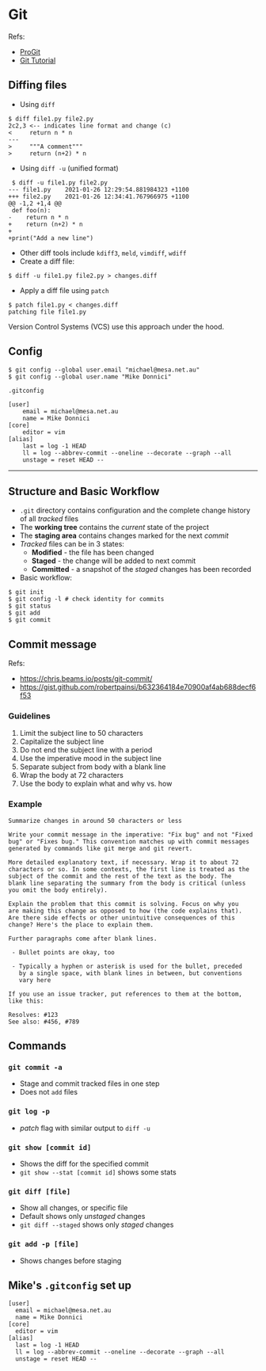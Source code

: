 # Git

Refs:

- [ProGit](https://git-scm.com/book/en/v2)
- [Git Tutorial](https://git-scm.com/docs/gittutorial)


## Diffing files

- Using `diff`

```shell
$ diff file1.py file2.py 
2c2,3 <-- indicates line format and change (c)
<     return n * n
---
>     """A comment"""
>     return (n+2) * n
```

- Using `diff -u` (unified format)

```shell
 $ diff -u file1.py file2.py 
--- file1.py    2021-01-26 12:29:54.881984323 +1100
+++ file2.py    2021-01-26 12:34:41.767966975 +1100
@@ -1,2 +1,4 @@
 def foo(n):
-    return n * n
+    return (n+2) * n
+
+print("Add a new line")
```

- Other diff tools include `kdiff3`, `meld`, `vimdiff`, `wdiff`
- Create a diff file:

```shell
$ diff -u file1.py file2.py > changes.diff
```

- Apply a diff file using `patch`

```shell
$ patch file1.py < changes.diff 
patching file file1.py
```

Version Control Systems (VCS) use this approach under the hood.




## Config

```shell
$ git config --global user.email "michael@mesa.net.au"
$ git config --global user.name "Mike Donnici"
```

`.gitconfig`

```
[user]
	email = michael@mesa.net.au
	name = Mike Donnici
[core]
	editor = vim
[alias]
	last = log -1 HEAD
	ll = log --abbrev-commit --oneline --decorate --graph --all
	unstage = reset HEAD --
```

---

## Structure and Basic Workflow

- `.git` directory contains configuration and the complete change history of 
  all _tracked_ files
- The **working tree** contains the _current_ state of the project
- The **staging area** contains changes marked for the next _commit_   
- _Tracked_ files can be in 3 states:
   - **Modified** - the file has been changed
   - **Staged** - the change will be added to next commit 
   - **Committed** - a snapshot of the _staged_ changes has been recorded
- Basic workflow:

```shell
$ git init
$ git config -l # check identity for commits
$ git status
$ git add 
$ git commit
```

## Commit message

Refs:

- <https://chris.beams.io/posts/git-commit/>
- <https://gist.github.com/robertpainsi/b632364184e70900af4ab688decf6f53>

### Guidelines

1. Limit the subject line to 50 characters
1. Capitalize the subject line
1. Do not end the subject line with a period
1. Use the imperative mood in the subject line
1. Separate subject from body with a blank line   
1. Wrap the body at 72 characters
1. Use the body to explain what and why vs. how

### Example

```
Summarize changes in around 50 characters or less

Write your commit message in the imperative: "Fix bug" and not "Fixed
bug" or "Fixes bug." This convention matches up with commit messages
generated by commands like git merge and git revert.

More detailed explanatory text, if necessary. Wrap it to about 72
characters or so. In some contexts, the first line is treated as the
subject of the commit and the rest of the text as the body. The
blank line separating the summary from the body is critical (unless
you omit the body entirely).

Explain the problem that this commit is solving. Focus on why you
are making this change as opposed to how (the code explains that).
Are there side effects or other unintuitive consequences of this
change? Here's the place to explain them.

Further paragraphs come after blank lines.

 - Bullet points are okay, too

 - Typically a hyphen or asterisk is used for the bullet, preceded
   by a single space, with blank lines in between, but conventions
   vary here

If you use an issue tracker, put references to them at the bottom,
like this:

Resolves: #123
See also: #456, #789
```

## Commands

### `git commit -a`

- Stage and commit tracked files in one step
- Does not `add` files

### `git log -p`

- _patch_ flag with similar output to `diff -u`

### `git show [commit id]`

- Shows the diff for the specified commit
- `git show --stat [commit id]` shows some stats

### `git diff [file]`

- Show all changes, or specific file
- Default shows only _unstaged_ changes
- `git diff --staged` shows only _staged_ changes 

### `git add -p [file]`

- Shows changes before staging

## Mike's `.gitconfig` set up

```
[user]
  email = michael@mesa.net.au
  name = Mike Donnici
[core]
  editor = vim
[alias]
  last = log -1 HEAD
  ll = log --abbrev-commit --oneline --decorate --graph --all
  unstage = reset HEAD --
```









